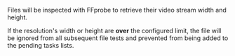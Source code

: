 
Files will be inspected with FFprobe to retrieve their video stream width and height.

If the resolution's width or height are **over** the configured limit,
the file will be ignored from all subsequent file tests and prevented from being added to the pending tasks lists.
